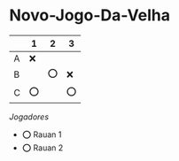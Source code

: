 # Novo-Jogo-Da-Velha

|   | 1 | 2 | 3 |
|---|---|---|---|
| A |  ❌ |   |   |
| B |   | ⭕  | ❌  |
| C | ⭕  |   |  ⭕ |

*Jogadores*

- ⭕ Rauan 1
- ⭕ Rauan 2